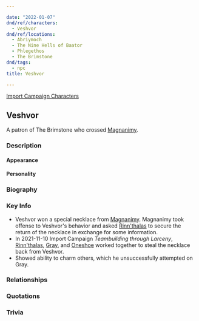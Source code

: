 ```yaml
---

date: "2022-01-07"
dnd/ref/characters:
  - Veshvor
dnd/ref/locations:
  - Abriymoch
  - The Nine Hells of Baator
  - Phlegethos
  - The Brimstone
dnd/tags:
  - npc
title: Veshvor

---
```


[Import Campaign Characters](/dnd/characters/)

## Veshvor

A patron of The Brimstone who crossed [Magnanimy](/dnd/npcs/magnanimy).

### Description

#### Appearance

#### Personality

### Biography

### Key Info

- Veshvor won a special necklace from [Magnanimy](/dnd/npcs/magnanimy). Magnanimy took offense to Veshvor's behavior and asked [Rinn'thalas](/dnd/characters/rinnthalas-liadon) to secure the return of the necklace in exchange for some information.
- In 2021-11-10 Import Campaign *Teambuilding through Larceny*, [Rinn'thalas](/dnd/characters/rinnthalas-liadon), [Gray](/dnd/characters/haeltin-var-astora), and [Oneshoe](/dnd/characters/oneshoe) worked together to steal the necklace back from Veshvor.
- Showed ability to charm others, which he unsuccessfully attempted on Gray.

### Relationships

### Quotations

### Trivia
